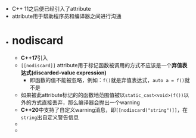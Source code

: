 - C++ 11之后便已经引入了attribute
- attribute用于帮助程序员和编译器之间进行沟通
- # nodiscard
	- **C++17**引入
	- ``[[nodiscard]]`` attribute用于标记函数被调用的方式不应该是一个**弃值表达式(discarded-value expression)**
		- 即函数的值不能被忽略，例如：``f()``就是弃值表达式，`auto a = f()`就不是
	- 如果被此attribute标记的的函数地范围值被以`static_cast<void>(f())`以外的方式直接丢弃，那么编译器会抛出一个warning
	- **C++20**中支持了自定义warning消息，即``[[nodiscard("string")]]``，在``string``出自定义警告信息
	-
	-